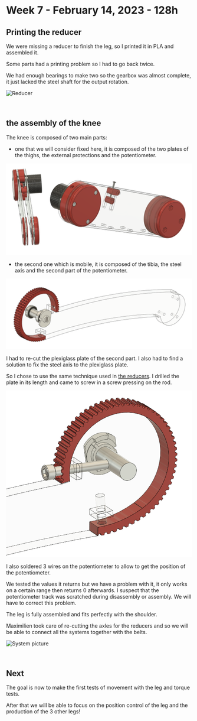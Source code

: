 # Week 7 - February 14, 2023 - 128h

## Printing the reducer

We were missing a reducer to finish the leg, so I printed it in PLA and assembled it.

Some parts had a printing problem so I had to go back twice.

We had enough bearings to make two so the gearbox was almost complete, it just lacked the steel shaft for the output rotation.

![Reducer](assets/session_13/reducer_PLA.png)

<br>

## the assembly of the knee

The knee is composed of two main parts:

- one that we will consider fixed here, it is composed of the two plates of the thighs, the external protections and the potentiometer.

![leg part 1](assets/session_13/part_1.png)

- the second one which is mobile, it is composed of the tibia, the steel axis and the second part of the potentiometer.

![leg part 1](assets/session_13/part_2.png)

I had to re-cut the plexiglass plate of the second part. I also had to find a solution to fix the steel axis to the plexiglass plate.

So I chose to use the same technique used in [the reducers](https://github.com/RonanLc/Snoopytech/blob/main/doc/Rapports/Reports%20-%20Ronan%20Le%20Corronc/Session_11.md). I drilled the plate in its length and came to screw in a screw pressing on the rod.

![axis fixation](assets/session_13/axis_fixation.png)

I also soldered 3 wires on the potentiometer to allow to get the position of the potentiometer.

We tested the values it returns but we have a problem with it, it only works on a certain range then returns 0 afterwards. I suspect that the potentiometer track was scratched during disassembly or assembly. We will have to correct this problem.

The leg is fully assembled and fits perfectly with the shoulder.

Maximilien took care of re-cutting the axles for the reducers and so we will be able to connect all the systems together with the belts.

![System picture](assets/session_13/system.png)

<br>


## Next

The goal is now to make the first tests of movement with the leg and torque tests.

After that we will be able to focus on the position control of the leg and the production of the 3 other legs!

<br>